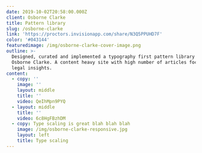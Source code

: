 ```yaml
---
date: 2019-10-02T20:58:00.000Z
client: Osborne Clarke
title: Pattern library
slug: /osborne-clarke
link: 'https://proctors.invisionapp.com/share/N3Q5PPUHD7F'
color: '#043144'
featuredimage: /img/osborne-clarke-cover-image.png
outline: >-
  Designed, curated and implemented a typography first pattern library for
  Osborne Clarke. A content heavy site with high number of articles focusing on
  legal insights.
content:
  - copy: ''
    image: ''
    layout: middle
    title: ''
    video: QeIhMpn9PYQ
  - layout: middle
    title: ''
    video: 6c8HgFBzhDM
  - copy: Type scaling is great blah blah blah
    image: /img/osborne-clarke-responsive.jpg
    layout: left
    title: Type scaling
---
```


